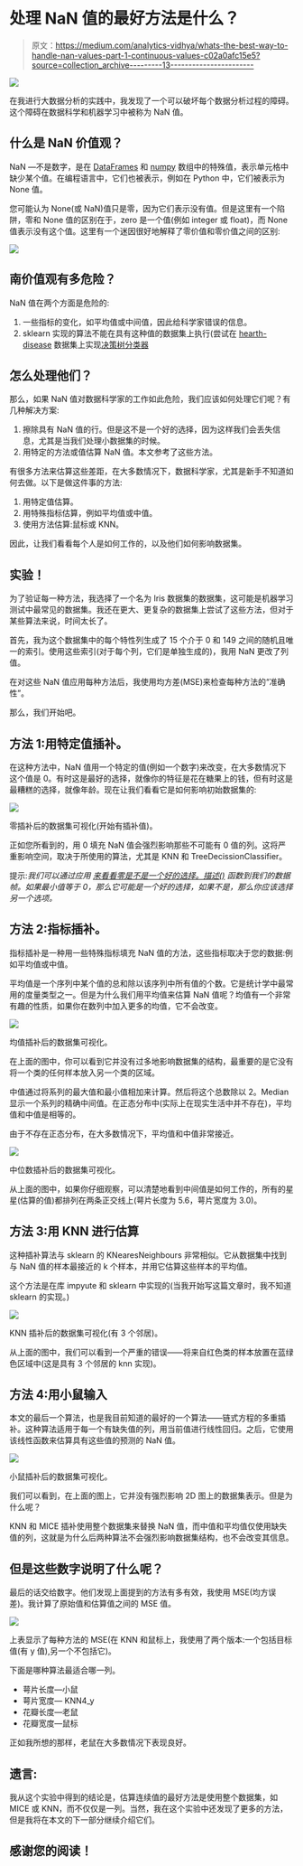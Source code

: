 # 处理 NaN 值的最好方法是什么？

> 原文：<https://medium.com/analytics-vidhya/whats-the-best-way-to-handle-nan-values-part-1-continuous-values-c02a0afc15e5?source=collection_archive---------13----------------------->

![](img/f9dc0577857374099e9590da7cb0f7f3.png)

在我进行大数据分析的实践中，我发现了一个可以破坏每个数据分析过程的障碍。这个障碍在数据科学和机器学习中被称为 NaN 值。

## 什么是 NaN 价值观？

NaN —不是数字，是在 [DataFrames](https://pandas.pydata.org/pandas-docs/stable/reference/api/pandas.DataFrame.html) 和 [numpy](https://numpy.org/) 数组中的特殊值，表示单元格中缺少某个值。在编程语言中，它们也被表示，例如在 Python 中，它们被表示为 None 值。

您可能认为 None(或 NaN)值只是零，因为它们表示没有值。但是这里有一个陷阱，零和 None 值的区别在于，zero 是一个值(例如 integer 或 float)，而 None 值表示没有这个值。这里有一个迷因很好地解释了零价值和零价值之间的区别:

![](img/67b1d9eeba52c7818c80bf4172f43141.png)

## 南价值观有多危险？

NaN 值在两个方面是危险的:

1.  一些指标的变化，如平均值或中间值，因此给科学家错误的信息。
2.  sklearn 实现的算法不能在具有这种值的数据集上执行(尝试在 [hearth-disease](https://archive.ics.uci.edu/ml/datasets/Heart+Disease) 数据集上实现[决策树分类器](https://scikit-learn.org/stable/modules/generated/sklearn.tree.DecisionTreeClassifier.html)

## 怎么处理他们？

那么，如果 NaN 值对数据科学家的工作如此危险，我们应该如何处理它们呢？有几种解决方案:

1.  擦除具有 NaN 值的行。但是这不是一个好的选择，因为这样我们会丢失信息，尤其是当我们处理小数据集的时候。
2.  用特定的方法或值估算 NaN 值。本文参考了这些方法。

有很多方法来估算这些差距，在大多数情况下，数据科学家，尤其是新手不知道如何去做。以下是做这件事的方法:

1.  用特定值估算。
2.  用特殊指标估算，例如平均值或中值。
3.  使用方法估算:鼠标或 KNN。

因此，让我们看看每个人是如何工作的，以及他们如何影响数据集。

## 实验！

为了验证每一种方法，我选择了一个名为 Iris 数据集的数据集，这可能是机器学习测试中最常见的数据集。我还在更大、更复杂的数据集上尝试了这些方法，但对于某些算法来说，时间太长了。

首先，我为这个数据集中的每个特性列生成了 15 个介于 0 和 149 之间的随机且唯一的索引。使用这些索引(对于每个列，它们是单独生成的)，我用 NaN 更改了列值。

在对这些 NaN 值应用每种方法后，我使用均方差(MSE)来检查每种方法的“准确性”。

那么，我们开始吧。

## 方法 1:用特定值插补。

在这种方法中，NaN 值用一个特定的值(例如一个数字)来改变，在大多数情况下这个值是 0。有时这是最好的选择，就像你的特征是花在糖果上的钱，但有时这是最糟糕的选择，就像年龄。现在让我们看看它是如何影响初始数据集的:

![](img/445cc7a82e8afa15fb4ba8ea5bf233f6.png)

零插补后的数据集可视化(开始有插补值)。

正如您所看到的，用 0 填充 NaN 值会强烈影响那些不可能有 0 值的列。这将严重影响空间，取决于所使用的算法，尤其是 KNN 和 TreeDecissionClassifier。

提示:*我们可以通过应用* [*来看看零是不是一个好的选择。描述()*](https://pandas.pydata.org/pandas-docs/stable/reference/api/pandas.DataFrame.describe.html) *函数到我们的数据帧。如果最小值等于 0，那么它可能是一个好的选择，如果不是，那么你应该选择另一个选项。*

## 方法 2:指标插补。

指标插补是一种用一些特殊指标填充 NaN 值的方法，这些指标取决于您的数据:例如平均值或中值。

平均值是一个序列中某个值的总和除以该序列中所有值的个数。它是统计学中最常用的度量类型之一。但是为什么我们用平均值来估算 NaN 值呢？均值有一个非常有趣的性质，如果你在数列中加入更多的均值，它不会改变。

![](img/809a9b65e5398c7a3f06510b4966d58e.png)

均值插补后的数据集可视化。

在上面的图中，你可以看到它并没有过多地影响数据集的结构，最重要的是它没有将一个类的任何样本放入另一个类的区域。

中值通过将系列的最大值和最小值相加来计算。然后将这个总数除以 2。Median 显示一个系列的精确中间值。在正态分布中(实际上在现实生活中并不存在)，平均值和中值是相等的。

由于不存在正态分布，在大多数情况下，平均值和中值非常接近。

![](img/1d49d3d2fedff97de31f76b68d64a80a.png)

中位数插补后的数据集可视化。

从上面的图中，如果你仔细观察，可以清楚地看到中间值是如何工作的，所有的星星(估算的值)都排列在两条正交线上(萼片长度为 5.6，萼片宽度为 3.0)。

## 方法 3:用 KNN 进行估算

这种插补算法与 sklearn 的 KNearesNeighbours 非常相似。它从数据集中找到与 NaN 值的样本最接近的 k 个样本，并用它估算这些样本的平均值。

这个方法是在库 impyute 和 sklearn 中实现的(当我开始写这篇文章时，我不知道 sklearn 的实现。)

![](img/5695887a5de0e0c3e63667b633c04bdf.png)

KNN 插补后的数据集可视化(有 3 个邻居)。

从上面的图中，我们可以看到一个严重的错误——将来自红色类的样本放置在蓝绿色区域中(这是具有 3 个邻居的 knn 实现)。

## 方法 4:用小鼠输入

本文的最后一个算法，也是我目前知道的最好的一个算法——链式方程的多重插补。这种算法适用于每一个有缺失值的列，用当前值进行线性回归。之后，它使用该线性函数来估算具有这些值的预测的 NaN 值。

![](img/d87c0a2740604ab12f6ce4dd6a246d41.png)

小鼠插补后的数据集可视化。

我们可以看到，在上面的图上，它并没有强烈影响 2D 图上的数据集表示。但是为什么呢？

KNN 和 MICE 插补使用整个数据集来替换 NaN 值，而中值和平均值仅使用缺失值的列，这就是为什么后两种算法不会强烈影响数据集结构，也不会改变其信息。

## 但是这些数字说明了什么呢？

最后的话交给数字。他们发现上面提到的方法有多有效，我使用 MSE(均方误差)。我计算了原始值和估算值之间的 MSE 值。

![](img/2e4e388e00b6cb73175a7ac3befc5e97.png)

上表显示了每种方法的 MSE(在 KNN 和鼠标上，我使用了两个版本:一个包括目标值(有 y 值),另一个不包括它)。

下面是哪种算法最适合哪一列。

*   萼片长度—小鼠
*   萼片宽度— KNN4_y
*   花瓣长度—老鼠
*   花瓣宽度—鼠标

正如我所想的那样，老鼠在大多数情况下表现良好。

## 遗言:

我从这个实验中得到的结论是，估算连续值的最好方法是使用整个数据集，如 MICE 或 KNN，而不仅仅是一列。当然，我在这个实验中还发现了更多的方法，但是我将在本文的下一部分继续介绍它们。

## **感谢您的阅读！**